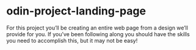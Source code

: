 # odin-project-landing-page
For this project you’ll be creating an entire web page from a design we’ll provide for you. If you’ve been following along you should have the skills you need to accomplish this, but it may not be easy!
